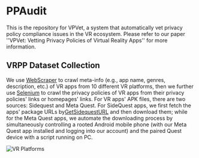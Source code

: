 # PPAudit

This is the repository for VPVet, a system that automatically vet privacy policy compliance issues in the VR ecosystem. Please refer to our paper ''VPVet: Vetting Privacy Policies of Virtual Reality Apps'' for more information.

## VRPP Dataset Collection
We use [WebScraper](https://webscraper.io/) to crawl meta-info (e.g., app name, genres, description, etc.) of VR apps from 10 different VR platforms, then we further use [Selenium](https://www.selenium.dev/) to crawl the privacy policies of VR apps from their privacy policies' links or homepages' links. For VR apps' APK files, there are two sources: Sidequest and Meta Quest. For SideQuest apps, we first fetch the apps' package URLs by[GetSidequestURL](https://github.com/mikeage/get_sidequest_urls) and then download them; while for the Meta Quest apps, we automate the downloading process by simultaneously controlling a rooted Android mobile phone (with our Meta Quest app installed and logging into our account) and the paired Quest device with a script running on PC.

![VR Platforms](https://github.com/Y-Zhan/PPAudit/blob/main/crawl_data/fig_vr_platforms.png)

